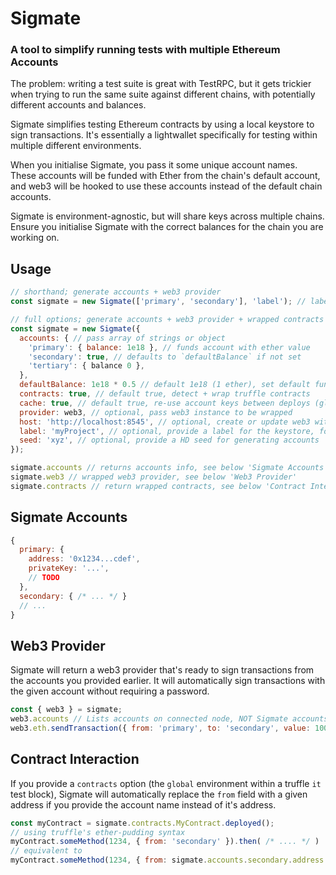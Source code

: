 # Sigmate

### A tool to simplify running tests with multiple Ethereum Accounts

The problem: writing a test suite is great with TestRPC, but it gets trickier when trying to run the same suite against different chains, with potentially different accounts and balances.

Sigmate simplifies testing Ethereum contracts by using a local keystore to sign transactions. It's essentially a lightwallet specifically for testing within multiple different environments.

When you initialise Sigmate, you pass it some unique account names. These accounts will be funded with Ether from the chain's default account, and web3 will be hooked to use these accounts instead of the default chain accounts.

Sigmate is environment-agnostic, but will share keys across multiple chains. Ensure you initialise Sigmate with the correct balances for the chain you are working on.

## Usage

```javascript
// shorthand; generate accounts + web3 provider
const sigmate = new Sigmate(['primary', 'secondary'], 'label'); // label is optional, namespaces to a given project

// full options; generate accounts + web3 provider + wrapped contracts (in truffle environment)
const sigmate = new Sigmate({
  accounts: { // pass array of strings or object
    'primary': { balance: 1e18 }, // funds account with ether value
    'secondary': true, // defaults to `defaultBalance` if not set
    'tertiary': { balance 0 },
  },
  defaultBalance: 1e18 * 0.5 // default 1e18 (1 ether), set default funding for all accounts
  contracts: true, // default true, detect + wrap truffle contracts
  cache: true, // default true, re-use account keys between deploys (globally!)
  provider: web3, // optional, pass web3 instance to be wrapped
  host: 'http://localhost:8545', // optional, create or update web3 with the host
  label: 'myProject', // optional, provide a label for the keystore, for re-usability
  seed: 'xyz', // optional, provide a HD seed for generating accounts
});

sigmate.accounts // returns accounts info, see below 'Sigmate Accounts'
sigmate.web3 // wrapped web3 provider, see below 'Web3 Provider'
sigmate.contracts // return wrapped contracts, see below 'Contract Interaction'
```

## Sigmate Accounts

```javascript
{
  primary: {
    address: '0x1234...cdef',
    privateKey: '...',
    // TODO
  },
  secondary: { /* ... */ }
  // ...
}
```

## Web3 Provider

Sigmate will return a web3 provider that's ready to sign transactions from the accounts you provided earlier. It will automatically sign transactions with the given account without requiring a password.

```javascript
const { web3 } = sigmate;
web3.accounts // Lists accounts on connected node, NOT Sigmate accounts
web3.eth.sendTransaction({ from: 'primary', to: 'secondary', value: 10000000 });
```

## Contract Interaction

If you provide a `contracts` option (the `global` environment within a truffle `it` test block), Sigmate will automatically replace the `from` field with a given address if you provide the account name instead of it's address.

```javascript
const myContract = sigmate.contracts.MyContract.deployed();
// using truffle's ether-pudding syntax
myContract.someMethod(1234, { from: 'secondary' }).then( /* .... */ )
// equivalent to
myContract.someMethod(1234, { from: sigmate.accounts.secondary.address }).then( /* .... */ )
```
